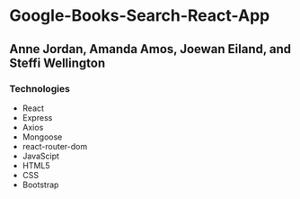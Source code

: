 # Google-Books-Search-React-App
## Anne Jordan, Amanda Amos, Joewan Eiland, and Steffi Wellington

 ### Technologies
* React
* Express
* Axios
* Mongoose
* react-router-dom
* JavaScipt
* HTML5
* CSS
* Bootstrap